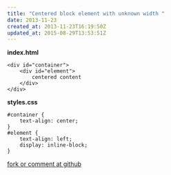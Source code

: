 ```yaml
---
title: "Centered block element with unknown width "
date: 2013-11-23
created_at: 2013-11-23T16:19:50Z
updated_at: 2015-08-29T13:53:51Z
---
```


<strong>index.html</strong>

    <div id="container">
        <div id="element">
            centered content
        </div>
    </div>

<strong>styles.css</strong>

    #container {
        text-align: center;
    }
    #element {
        text-align: left;
        display: inline-block;
    }

[fork or comment at github](https://gist.github.com/7616588)
